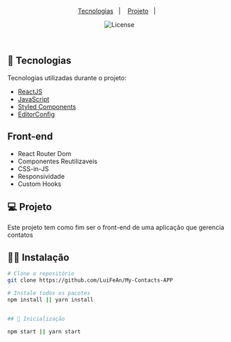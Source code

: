 <p align="center">
  <a href="#-tecnologias">Tecnologias</a>&nbsp;&nbsp;&nbsp;|&nbsp;&nbsp;&nbsp;
  <a href="#-projeto">Projeto</a>&nbsp;&nbsp;&nbsp;|&nbsp;&nbsp;&nbsp;
</p>

<p align="center">
  <img  src="https://img.shields.io/static/v1?label=license&message=MIT&color=8257E6&labelColor=121214" alt="License">
</p>

<br>

## 🚀 Tecnologias

Tecnologias utilizadas durante o projeto:

- [ReactJS](https://pt-br.reactjs.org/)
- [JavaScript](https://www.javascript.com/)
- [Styled Components](https://styled-components.com/)
- [EditorConfig](https://editorconfig.org/)

## Front-end
- React Router Dom
- Componentes Reutilizaveis
- CSS-in-JS
- Responsividade
- Custom Hooks

## 💻 Projeto

Este projeto tem como fim ser o front-end de uma aplicação que gerencia contatos

## 👨‍💻 Instalação
```bash
# Clone o repositório
git clone https://github.com/LuiFeAn/My-Contacts-APP

# Instale todos os pacotes
npm install || yarn install


## 🤖 Inicialização

npm start || yarn start
